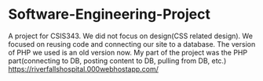 # Software-Engineering-Project
A project for CSIS343. We did not focus on design(CSS related design). We focused on reusing code and connecting our site to a database. The version of PHP we used is an old version now. My part of the project was the PHP part(connecting to DB, posting content to DB, pulling from DB, etc.)
https://riverfallshospital.000webhostapp.com/
